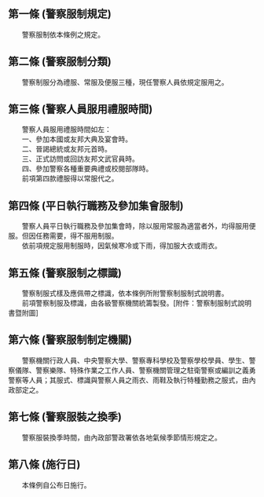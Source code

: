 第一條 (警察服制規定)
---------------------
　　警察服制依本條例之規定。  


第二條 (警察服制分類)
---------------------
　　警察制服分為禮服、常服及便服三種，現任警察人員依規定服用之。  


第三條 (警察人員服用禮服時間)
-----------------------------
　　警察人員服用禮服時間如左：  
　　一、參加本國或友邦大典及宴會時。  
　　二、晉謁總統或友邦元首時。  
　　三、正式訪問或回訪友邦文武官員時。  
　　四、參加警察各種重要典禮或校閱部隊時。  
　　前項第四款禮服得以常服代之。  


第四條 (平日執行職務及參加集會服制)
-----------------------------------
　　警察人員平日執行職務及參加集會時，除以服用常服為適當者外，均得服用便服。但因任務需要，得不服用制服。  
　　依前項規定服用制服時，因氣候寒冷或下雨，得加服大衣或雨衣。  


第五條 (警察服制之標識)
-----------------------
　　警察制服式樣及應佩帶之標識，依本條例所附警察制服制式說明書。  
　　前項警察制服及標識，由各級警察機關統籌製發。[附件：警察制服制式說明書暨附圖]  


第六條 (警察服制制定機關)
-------------------------
　　警察機關行政人員、中央警察大學、警察專科學校及警察學校學員、學生、警察儀隊、警察樂隊、特殊作業之工作人員、警察機關管理之駐衛警察或編訓之義勇警察等人員；其服式、標識與警察人員之雨衣、雨鞋及執行特種勤務之服式，由內政部定之。  


第七條 (警察服裝之換季)
-----------------------
　　警察服裝換季時間，由內政部警政署依各地氣候季節情形規定之。  


第八條 (施行日)
---------------
　　本條例自公布日施行。